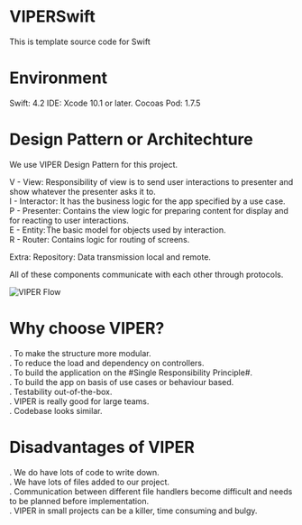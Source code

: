 # VIPERSwift
This is template source code for Swift

# Environment
Swift: 4.2
IDE: Xcode 10.1 or later.
Cocoas Pod: 1.7.5

# Design Pattern or Architechture
We use VIPER Design Pattern for this project.

V - View: Responsibility of view is to send user interactions to presenter and show whatever the presenter asks it to.<br />
I - Interactor: It has the business logic for the app specified by a use case.<br />
P - Presenter: Contains the view logic for preparing content for display and for reacting to user interactions.<br />
E - Entity: The basic model for objects used by interaction.<br />
R - Router: Contains logic for routing of screens.<br />

Extra: Repository: Data transmission local and remote.<br />

All of these components communicate with each other through protocols.<br />

![VIPER Flow](https://i.screenshot.net/rqm01fv)

# Why choose VIPER?
. To make the structure more modular.<br />
. To reduce the load and dependency on controllers.<br />
. To build the application on the #Single Responsibility Principle#.<br />
. To build the app on basis of use cases or behaviour based.<br />
. Testability out-of-the-box.<br />
. VIPER is really good for large teams.<br />
. Codebase looks similar.<br />

# Disadvantages of VIPER
. We do have lots of code to write down.<br />
. We have lots of files added to our project.<br />
. Communication between different file handlers become difficult and needs to be planned before implementation.<br />
. VIPER in small projects can be a killer, time consuming and bulgy.<br />
